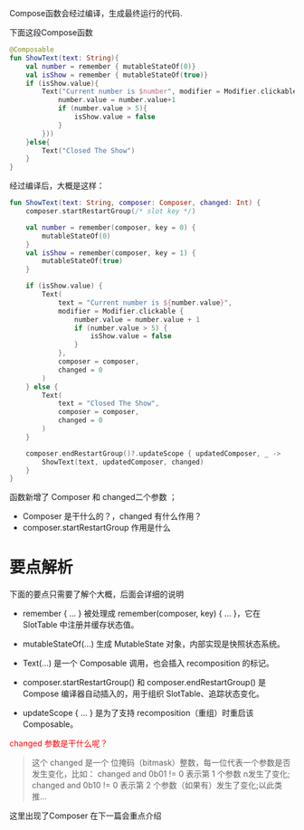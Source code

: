 
Compose函数会经过编译，生成最终运行的代码.


下面这段Compose函数

```kt
@Composable
fun ShowText(text: String){
    val number = remember { mutableStateOf(0)}
    val isShow = remember { mutableStateOf(true)}
    if (isShow.value){
        Text("Current number is $number", modifier = Modifier.clickable(onClick = {
            number.value = number.value+1
            if (number.value > 5){
                isShow.value = false
            }
        }))
    }else{
        Text("Closed The Show")
    }
}
```

经过编译后，大概是这样：
``` kt
fun ShowText(text: String, composer: Composer, changed: Int) {
    composer.startRestartGroup(/* slot key */)

    val number = remember(composer, key = 0) {
        mutableStateOf(0)
    }
    val isShow = remember(composer, key = 1) {
        mutableStateOf(true)
    }

    if (isShow.value) {
        Text(
            text = "Current number is ${number.value}",
            modifier = Modifier.clickable {
                number.value = number.value + 1
                if (number.value > 5) {
                    isShow.value = false
                }
            },
            composer = composer,
            changed = 0
        )
    } else {
        Text(
            text = "Closed The Show",
            composer = composer,
            changed = 0
        )
    }

    composer.endRestartGroup()?.updateScope { updatedComposer, _ ->
        ShowText(text, updatedComposer, changed)
    }
}

```

函数新增了 Composer 和 changed二个参数 ；
- Composer 是干什么的？，changed 有什么作用？
-  composer.startRestartGroup 作用是什么


# 要点解析

下面的要点只需要了解个大概，后面会详细的说明

- remember { ... } 被处理成 remember(composer, key) { ... }，它在 SlotTable 中注册并缓存状态值。

- mutableStateOf(...) 生成 MutableState 对象，内部实现是快照状态系统。

- Text(...) 是一个 Composable 调用，也会插入 recomposition 的标记。

- composer.startRestartGroup() 和 composer.endRestartGroup() 是 Compose 编译器自动插入的，用于组织 SlotTable、追踪状态变化。

- updateScope { ... } 是为了支持 recomposition（重组）时重启该 Composable。


<font color =red> changed 参数是干什么呢？</font>

> 这个 changed 是一个 位掩码（bitmask）整数，每一位代表一个参数是否发生变化，比如：
changed and 0b01 != 0 表示第 1 个参数 n发生了变化;
changed and 0b10 != 0 表示第 2 个参数（如果有）发生了变化;以此类推...


这里出现了Composer 在下一篇会重点介绍